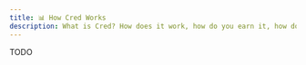 ```yaml
---
title: 📊 How Cred Works
description: What is Cred? How does it work, how do you earn it, how does it flow?
---
```


TODO
